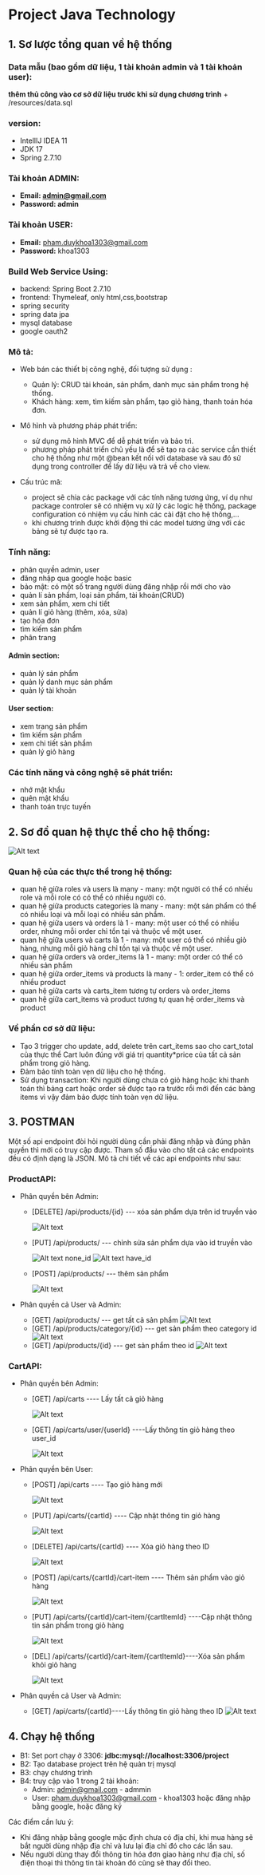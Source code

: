# Project Java Technology

## 1. Sơ lược tổng quan về hệ thống

<h3><b> Data mẫu (bao gồm dữ liệu, 1 tài khoản admin và 1 tài khoản user):</b></h3> <b>thêm thủ công vào cơ sở dữ liệu trước khi sử dụng chương trình</b>
+ /resources/data.sql

### version:
+ IntellIJ IDEA 11
+ JDK 17
+ Spring 2.7.10

### Tài khoản ADMIN:
-   <b> Email: admin@gmail.com </b>
-   <b> Password: admin </b>
### Tài khoản USER:
-   <b> Email:</b> pham.duykhoa1303@gmail.com 
-   <b> Password:</b> khoa1303 

### Build Web Service Using:
+ backend: Spring Boot 2.7.10
+ frontend: Thymeleaf, only html,css,bootstrap
+ spring security
+ spring data jpa
+ mysql database
+ google oauth2

### Mô tả:
+ Web bán các thiết bị công nghệ, đối tượng sử dụng :
    + Quản lý: CRUD tài khoản, sản phẩm, danh mục sản phẩm trong hệ thống.
    + Khách hàng: xem, tìm kiếm sản phẩm, tạo giỏ hàng, thanh toán hóa đơn.

+ Mô hình và phương pháp phát triển:
    + sử dụng mô hình MVC để dễ phát triển và bảo trì.
    + phương pháp phát triển chủ yếu là để sẽ tạo ra các service cần thiết cho hệ thống như một @bean
      kết nối với database và sau đó sử dụng trong controller để lấy dữ liệu và trả về cho view.

+ Cấu trúc mã:
    + project sẽ chia các package với các tính năng tương ứng, ví dụ như package controler sẽ có nhiệm vụ xử lý các logic hệ thống, package configuration có nhiệm vụ cấu hình các cài đặt cho hệ thống,...
    + khi chương trình được khởi động thì các model tương ứng với các bảng sẽ tự được tạo ra.

### Tính năng:
+ phân quyền admin, user
+ đăng nhập qua google hoặc basic
+ bảo mật: có một số trang người dùng đăng nhập rồi mới cho vào
+ quản lí sản phẩm, loại sản phẩm, tài khoản(CRUD)
+ xem sản phẩm, xem chi tiết
+ quản lí giỏ hàng (thêm, xóa, sửa)
+ tạo hóa đơn
+ tìm kiếm sản phẩm
+ phân trang
#### Admin section:
+ quản lý sản phẩm
+ quản lý danh mục sản phẩm
+ quản lý tài khoản
#### User section:
+ xem trang sản phẩm
+ tìm kiếm sản phẩm
+ xem chi tiết sản phẩm
+ quản lý giỏ hàng

### Các tính năng và công nghệ sẽ phát triển:
+ nhớ mật khẩu
+ quên mật khẩu
+ thanh toán trực tuyến

## 2. Sơ đồ quan hệ thực thể cho hệ thống:

![Alt text](./src/main/resources/readme/midtermProject.drawio.png "Class Diaram")

### Quan hệ của các thực thể trong hệ thống:
+ quan hệ giữa roles và users là many - many: một người có thể có nhiều role và mỗi role có có thể có nhiều người có.
+ quan hệ giữa products categories là many - many: một sản phẩm có thể có nhiều loại và mỗi loại có nhiều sản phẩm.
+ quan hệ giữa users và orders là 1 - many: một user có thể có nhiều order, nhưng mỗi order chỉ tồn tại và thuộc về một user.
+ quan hệ giữa users và carts là 1 - many: một user có thể có nhiều giỏ hàng, nhưng mỗi giỏ hàng chỉ tồn tại và thuộc về một user.
+ quan hệ giữa orders và order_items là 1 - many: một order có thể có nhiều sản phẩm
+ quan hệ giữa order_items và products là many - 1: order_item có thể có nhiều product
+ quan hệ giữa carts và carts_item tương tự orders và order_items
+ quan hệ giữa cart_items và product tương tự quan hệ order_items và product

### Về phần cơ sở dữ liệu:
+ Tạo 3 trigger cho update, add, delete trên cart_items sao cho cart_total của thực thể Cart luôn đúng với giá trị quantity*price của tất cả sản phẩm trong giỏ hàng.
+ Đảm bảo tính toàn vẹn dữ liệu cho hệ thống.
+ Sử dụng transaction: Khi người dùng chưa có giỏ hàng hoặc khi thanh toán thì bảng cart hoặc order sẽ được tạo ra trước
  rồi mới đến các bảng items vì vậy đảm bảo được tính toàn vẹn dữ liệu.

## 3. POSTMAN
Một số api endpoint đòi hỏi người dùng cần phải đăng nhập và đúng phân quyền thì mới có truy cập được. Tham số đầu vào cho tất cả các endpoints đều có định dạng là JSON.
Mô tả chi tiết về các api endpoints như sau:

<h3>ProductAPI:</h3>

+ Phân quyền bên Admin:

    + [DELETE] /api/products/{id}  ---  xóa sản phẩm dựa trên id truyền vào

      ![Alt text](./src/main/resources/readme/delete_api_product.png "delete_api_product")

    + [PUT] /api/products/  ---  chỉnh sửa sản phẩm dựa vào id truyền vào

      ![Alt text](./src/main/resources/readme/put_api_product_noneId.png "put_api_product_noneId")
      none_id
      ![Alt text](./src/main/resources/readme/put_api_product_haveId.png "put_api_product_haveId")
      have_id

    + [POST] /api/products/  ---  thêm sản phẩm

      ![Alt text](./src/main/resources/readme/post_api_product.png "delete_api_product")

+ Phân quyền cả User và Admin:

    + [GET] /api/products/ --- get tất cả sản phẩm
      ![Alt text](./src/main/resources/readme/get_api_product.png "get_api_product")
    + [GET] /api/products/category/{id}  --- get sản phẩm theo category id
      ![Alt text](./src/main/resources/readme/get_api_product_category.png "get_api_product_category")
    + [GET] /api/products/{id}  ---  get sản phẩm theo id
      ![Alt text](./src/main/resources/readme/get_api_product_id.png "get_api_product_id")

<h3>CartAPI:</h3>

+ Phân quyền bên Admin:

    + [GET] /api/carts ---- Lấy tất cả giỏ hàng

      ![Alt text](./src/main/resources/readme/get_cart_api.png "get_cart_api")

    + [GET] /api/carts/user/{userId} ----Lấy thông tin giỏ hàng theo user_id

      ![Alt text](./src/main/resources/readme/get_api_cart_userId.png "get_api_cart_userId")

+ Phân quyền bên User:

    + [POST] /api/carts ---- Tạo giỏ hàng mới

      ![Alt text](./src/main/resources/readme/post_api_cart.png "post_api_cart")

    + [PUT] /api/carts/{cartId} ---- Cập nhật thông tin giỏ hàng

      ![Alt text](./src/main/resources/readme/put_api_cart.png "put_api_cart")

    + [DELETE] /api/carts/{cartId} ---- Xóa giỏ hàng theo ID

      ![Alt text](./src/main/resources/readme/delete_api_cart.png "delete_api_cart")

    + [POST] /api/carts/{cartId}/cart-item ---- Thêm sản phẩm vào giỏ hàng

      ![Alt text](./src/main/resources/readme/post_api_cart_id_cartItem.png "post_api_cart_id_cartItem")

    + [PUT] /api/carts/{cartId}/cart-item/{cartItemId} ----Cập nhật thông tin sản phẩm trong giỏ hàng

      ![Alt text](./src/main/resources/readme/put_api_cart_id_cartItem.png "put_api_cart_id_cartItem")

    + [DEL] /api/carts/{cartId}/cart-item/{cartItemId}----Xóa sản phẩm khỏi giỏ hàng

      ![Alt text](./src/main/resources/readme/del_api_cart_id_cartItem.png "del_api_cart_id_cartItem")


+ Phân quyền cả User và Admin:
    + [GET] /api/carts/{cartId}----Lấy thông tin giỏ hàng theo ID
      ![Alt text](./src/main/resources/readme/get_api_cart_id.png "get_api_cart_id")

## 4. Chạy hệ thống

+ B1: Set port chạy ở 3306: <b>jdbc:mysql://localhost:3306/project</b>
+ B2: Tạo database project trên hệ quản trị mysql
+ B3: chạy chương trình
+ B4: truy cập vào 1 trong 2 tài khoản:
    + Admin: admin@gmail.com - admmin
    + User: pham.duykhoa1303@gmail.com - khoa1303 hoặc đăng nhập bằng google, hoặc đăng ký

Các điểm cần lưu ý:
+ Khi đăng nhập bằng google mặc định chưa có địa chỉ, khi mua hàng sẽ bắt người dùng nhập địa chỉ và lưu lại địa chỉ đó cho các lần sau.
+ Nếu người dùng thay đổi thông tin hóa đơn giao hàng như địa chỉ, số điện thoại thì thông tin tài khoản đó cũng sẽ thay đổi theo.